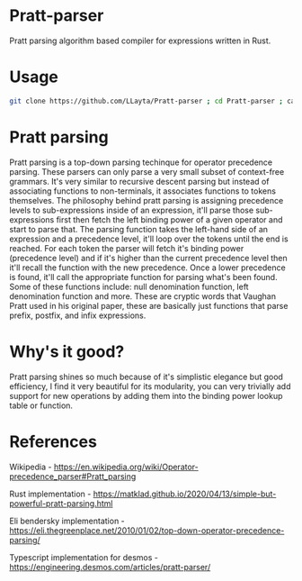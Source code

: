 # Pratt-parser
Pratt parsing algorithm based compiler for expressions written in Rust.

# Usage
```bash
git clone https://github.com/LLayta/Pratt-parser ; cd Pratt-parser ; cargo r
```

# Pratt parsing
Pratt parsing is a top-down parsing techinque for operator precedence parsing. These parsers can only parse a very small subset of context-free grammars. It's very similar to recursive descent parsing but instead of associating functions to non-terminals, it associates functions to tokens themselves. The philosophy behind pratt parsing is assigning precedence levels to sub-expressions inside of an expression, it'll parse those sub-expressions first then fetch the left binding power of a given operator and start to parse that. The parsing function takes the left-hand side of an expression and a precedence level, it'll loop over the tokens until the end is reached. For each token the parser will fetch it's binding power (precedence level) and if it's higher than the current precedence level then it'll recall the function with the new precedence. Once a lower precedence is found, it'll call the appropriate function for parsing what's been found. Some of these functions include: null denomination function, left denomination function and more. These are cryptic words that Vaughan Pratt used in his original paper, these are basically just functions that parse prefix, postfix, and infix expressions.

# Why's it good?
Pratt parsing shines so much because of it's simplistic elegance but good efficiency, I find it very beautiful for its modularity, you can very trivially add support for new operations by adding them into the binding power lookup table or function.

# References
Wikipedia - https://en.wikipedia.org/wiki/Operator-precedence_parser#Pratt_parsing 

Rust implementation - https://matklad.github.io/2020/04/13/simple-but-powerful-pratt-parsing.html

Eli bendersky implementation - https://eli.thegreenplace.net/2010/01/02/top-down-operator-precedence-parsing/

Typescript implementation for desmos - https://engineering.desmos.com/articles/pratt-parser/
